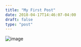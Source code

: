 ```yaml
---
title: "My First Post"
date: 2018-04-17T14:46:07-04:00
draft: false
type: "post"
---
```


![image](/catA.jpg)
